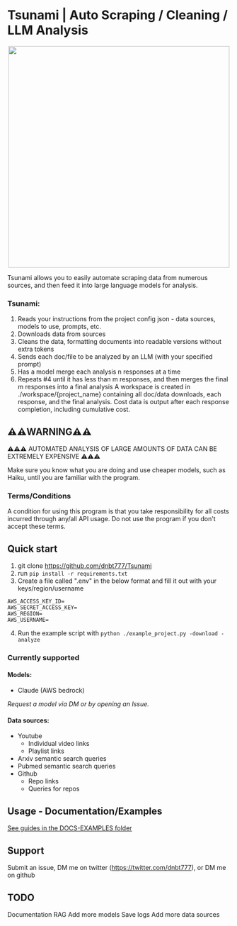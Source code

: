 # Tsunami | Auto Scraping / Cleaning / LLM Analysis
<p align="center">
   <img height="500px" width="500px" src="https://github.com/dnbt777/Tsunami/assets/169108635/d02d3a73-62a4-4cc5-9b0f-4892aa74074c?raw=true"/>
</p>

Tsunami allows you to easily automate scraping data from numerous sources, and then feed it into large language models for analysis.
### Tsunami:
1. Reads your instructions from the project config json - data sources, models to use, prompts, etc.
2. Downloads data from sources
3. Cleans the data, formatting documents into readable versions without extra tokens
4. Sends each doc/file to be analyzed by an LLM (with your specified prompt)
5. Has a model merge each analysis n responses at a time
6. Repeats #4 until it has less than m responses, and then merges the final m responses into a final analysis
A workspace is created in ./workspace/{project_name} containing all doc/data downloads, each response, and the final analysis.
Cost data is output after each response completion, including cumulative cost.


## ⚠️⚠️WARNING⚠️⚠️
⚠️⚠️⚠️ AUTOMATED ANALYSIS OF LARGE AMOUNTS OF DATA CAN BE EXTREMELY EXPENSIVE ⚠️⚠️⚠️

Make sure you know what you are doing and use cheaper models, such as Haiku, until you are familiar with the program.

### Terms/Conditions
A condition for using this program is that you take responsibility for all costs incurred through any/all API usage. Do not use the program if you don't accept these terms.


## Quick start
1. git clone https://github.com/dnbt777/Tsunami
2. run `pip install -r requirements.txt`
3. Create a file called ".env" in the below format and fill it out with your keys/region/username
```
AWS_ACCESS_KEY_ID=
AWS_SECRET_ACCESS_KEY=
AWS_REGION=
AWS_USERNAME=
```
4. Run the example script with `python ./example_project.py -download -analyze`


### Currently supported
#### Models:
- Claude (AWS bedrock)

<i>Request a model via DM or by opening an Issue.</i>

#### Data sources:
- Youtube
   - Individual video links
   - Playlist links
- Arxiv semantic search queries
- Pubmed semantic search queries
- Github
   - Repo links
   - Queries for repos



## Usage - Documentation/Examples
[See guides in the DOCS-EXAMPLES folder](https://github.com/dnbt777/Tsunami/tree/master/DOCS-EXAMPLES)


## Support
Submit an issue, DM me on twitter (https://twitter.com/dnbt777), or DM me on github


## TODO
Documentation
RAG
Add more models
Save logs
Add more data sources
